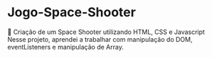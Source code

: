 # Jogo-Space-Shooter
:rocket: Criação de um Space Shooter utilizando  HTML, CSS e Javascript
<br>
Nesse projeto, aprendei a trabalhar com manipulação do DOM, eventListeners e manipulação de Array.

